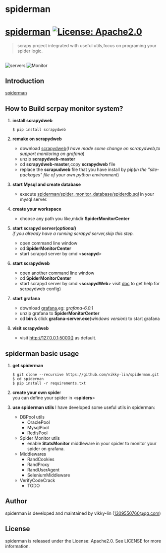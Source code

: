 # spiderman

# [spiderman](https://github.com/vikky-lynn/spiderman) [![License: Apache2.0](https://img.shields.io/badge/License-Apache2.0-green.svg)](http://www.apache.org/licenses/LICENSE-2.0)

> scrapy project integrated with useful utils,focus on programing your spider logic.

##
![servers](https://github.com/vikky-lin/spiderman/tree/master/screenshot/ScrapydWeb.png)
![Monitor](https://github.com/vikky-lin/spiderman/tree/master/screenshot/Spider%20Monitor.png)

## Introduction
[spiderman]()

## How to Build scrpay monitor system?
1. **install scrapydweb**
    ```
    $ pip install scrapydweb
    ```
2. **remake on scrapydweb**
   - download [scrapydweb](https://github.com/vikky-lin/scrapydweb/archive/master.zip)(*I have made some change on scrapydweb,to support monitoring on grafana*)  
   - unzip **scrapydweb-master**
   - cd **scrapydweb-master**,copy **scrapydweb** file
   - replace the **scrapudweb** file that you have install by pip(*in the "site-packages" file of your own python environment*)

3. **start Mysql and create database <spiderdb>**
    - execute [spiderman/spider_monitor_database/spiderdb.sql](https://github.com/vikky-lin/spiderman/blob/master/spider_monitor_database/spiderdb.sql) in your mysql server.

4. **create your workspace**
    - choose any path you like,mkdir **SpiderMonitorCenter**
  
5. **start scrapyd server(*optional*)**  
    *if you already have a running scrapyd server,skip this step.*  
    - open command line window
    - cd **SpiderMonitorCenter** 
    - start scrapyd server by cmd <**scrapyd**>

6. **start scrapydweb**
    - open another command line window
    - cd **SpiderMonitorCenter** 
    - start scrapyd server by cmd <**scrapydWeb**>
    visit [doc](https://github.com/my8100/scrapydweb/blob/master/README_CN.md) to get help for scrpaydweb config)

7. **start grafana**
    - download [grafana](https://grafana.com/grafana/download),eg: *grafana-6.0.1*
    - unzip grafana to **SpiderMonitorCenter**
    - cd **bin** & click **grafana-server.exe**(*windows version*) to start grafana

8. **visit scrapydweb**
    - visit http://127.0.0.1:5000() as default.

## spiderman basic usage
1. **get spiderman**
    ```
    $ git clone --recursive https://github.com/vikky-lin/spiderman.git
    $ cd spiderman
    $ pip install -r requirements.txt
    ```
2. **create your own spide**r  
   you can define your spider in <**spiders**>
   
3. **use spiderman utils**
   I have developed some useful utils in spiderman:
   - DBPool utils
     - OraclePool
     - MysqlPool
     - RedisPool
   - Spider Monitor utils
     - enable **StatsMonitor** middleware in your spider to monitor your spider on grafana.
   - Middlewares
     - RandCookies
     - RandProxy
     - RandUserAgent
     - SeleniumMiddleware
   - VerifyCodeCrack
     - TODO
 
## Author
spiderman is developed and maintained by vikky-lin ([1309550760@qq.com](1309550760@qq.com))

## License
spiderman is released under the License: Apache2.0. See LICENSE for more information.
